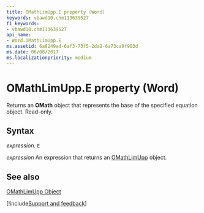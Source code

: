 ```yaml
---
title: OMathLimUpp.E property (Word)
keywords: vbawd10.chm113639527
f1_keywords:
- vbawd10.chm113639527
api_name:
- Word.OMathLimUpp.E
ms.assetid: 6a8249ad-6af3-73f5-2da2-6a73ca9f983d
ms.date: 06/08/2017
ms.localizationpriority: medium
---
```



# OMathLimUpp.E property (Word)

Returns an **OMath** object that represents the base of the specified equation object. Read-only.


## Syntax

_expression_. `E`

 _expression_ An expression that returns an [OMathLimUpp](./Word.OMathLimUpp.md) object.


## See also


[OMathLimUpp Object](Word.OMathLimUpp.md)

[!include[Support and feedback](~/includes/feedback-boilerplate.md)]